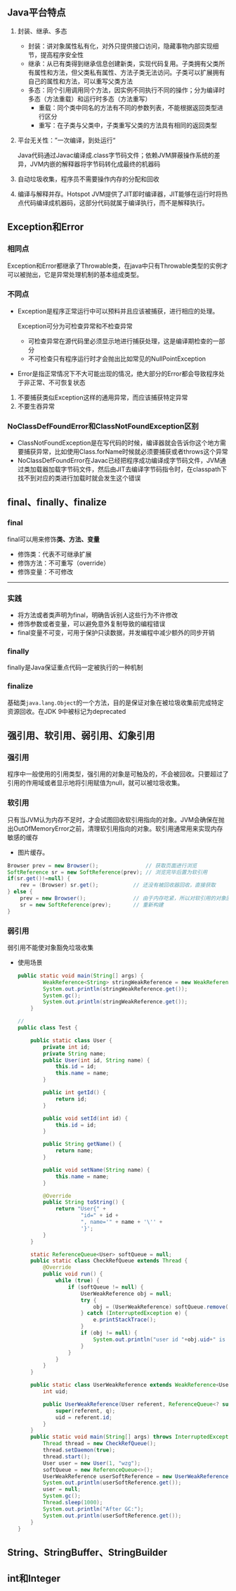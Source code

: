 ## Java平台特点

1. 封装、继承、多态

   - 封装：讲对象属性私有化，对外只提供接口访问，隐藏事物内部实现细节，提高程序安全性
   - 继承：从已有类得到继承信息创建新类，实现代码复用。子类拥有父类所有属性和方法，但父类私有属性、方法子类无法访问。子类可以扩展拥有自己的属性和方法，可以重写父类方法
   - 多态：同个引用调用同个方法，因实例不同执行不同的操作；分为编译时多态（方法重载）和运行时多态（方法重写）
     - 重载：同个类中同名的方法有不同的参数列表，不能根据返回类型进行区分
     - 重写：在子类与父类中，子类重写父类的方法具有相同的返回类型

2. 平台无关性：”一次编译，到处运行“

   Java代码通过Javac编译成.class字节码文件；依赖JVM屏蔽操作系统的差异，JVM内嵌的解释器将字节码转化成最终的机器码

3. 自动垃圾收集，程序员不需要操作内存的分配和回收

4. 编译与解释并存。Hotspot JVM提供了JIT即时编译器，JIT能够在运行时将热点代码编译成机器码，这部分代码就属于编译执行，而不是解释执行。



## Exception和Error

### 相同点

Exception和Error都继承了Throwable类，在java中只有Throwable类型的实例才可以被抛出，它是异常处理机制的基本组成类型。

### 不同点

- Exception是程序正常运行中可以预料并且应该被捕获，进行相应的处理。

  Exception可分为可检查异常和不检查异常

  - 可检查异常在源代码里必须显示地进行捕获处理，这是编译期检查的一部分
  - 不可检查只有程序运行时才会抛出比如常见的NullPointException

- Error是指正常情况下不大可能出现的情况，绝大部分的Error都会导致程序处于非正常、不可恢复状态

1. 不要捕获类似Exception这样的通用异常，而应该捕获特定异常
2. 不要生吞异常

### NoClassDefFoundError和ClassNotFoundException区别

- ClassNotFoundException是在写代码的时候，编译器就会告诉你这个地方需要捕获异常，比如使用Class.forName时候就必须要捕获或者throws这个异常
- NoClassDefFoundError在Javac已经把程序成功编译成字节码文件，JVM通过类加载器加载字节码文件，然后由JIT去编译字节码指令时，在classpath下找不到对应的类进行加载时就会发生这个错误

## final、finally、finalize

### final

final可以用来修饰**类、方法、变量**

- 修饰类：代表不可继承扩展
- 修饰方法：不可重写（override）
- 修饰变量：不可修改

--------

### 实践

- 将方法或者类声明为final，明确告诉别人这些行为不许修改
- 修饰参数或者变量，可以避免意外复制导致的编程错误
- final变量不可变，可用于保护只读数据，并发编程中减少额外的同步开销

### finally

finally是Java保证重点代码一定被执行的一种机制

### finalize

基础类```java.lang.Object```的一个方法，目的是保证对象在被垃圾收集前完成特定资源回收。在JDK 9中被标记为deprecated



## 强引用、软引用、弱引用、幻象引用

### 强引用

程序中一般使用的引用类型，强引用的对象是可触及的，不会被回收。只要超过了引用的作用域或者显示地将引用赋值为null，就可以被垃圾收集。

### 软引用

只有当JVM认为内存不足时，才会试图回收软引用指向的对象。JVM会确保在抛出OutOfMemoryError之前，清理软引用指向的对象。软引用通常用来实现内存敏感的缓存

- 图片缓存。

```java
Browser prev = new Browser();               // 获取页面进行浏览
SoftReference sr = new SoftReference(prev); // 浏览完毕后置为软引用        
if(sr.get()!=null) { 
    rev = (Browser) sr.get();           // 还没有被回收器回收，直接获取
} else {
    prev = new Browser();               // 由于内存吃紧，所以对软引用的对象回收了
    sr = new SoftReference(prev);       // 重新构建
}
```



### 弱引用

弱引用不能使对象豁免垃圾收集

- 使用场景

  ```java
  public static void main(String[] args) {
          WeakReference<String> stringWeakReference = new WeakReference<>(new String("hello"));
          System.out.println(stringWeakReference.get());
          System.gc();
          System.out.println(stringWeakReference.get());
      }
  
  //
  public class Test {
  
      public static class User {
          private int id;
          private String name;
          public User(int id, String name) {
              this.id = id;
              this.name = name;
          }
  
          public int getId() {
              return id;
          }
  
          public void setId(int id) {
              this.id = id;
          }
  
          public String getName() {
              return name;
          }
  
          public void setName(String name) {
              this.name = name;
          }
  
          @Override
          public String toString() {
              return "User{" +
                      "id=" + id +
                      ", name='" + name + '\'' +
                      '}';
          }
      }
  
      static ReferenceQueue<User> softQueue = null;
      public static class CheckRefQueue extends Thread {
          @Override
          public void run() {
              while (true) {
                  if (softQueue != null) {
                      UserWeakReference obj = null;
                      try {
                          obj = (UserWeakReference) softQueue.remove();
                      } catch (InterruptedException e) {
                          e.printStackTrace();
                      }
                      if (obj != null) {
                          System.out.println("user id "+obj.uid+" is delete");
                      }
                  }
              }
          }
      }
  
      public static class UserWeakReference extends WeakReference<User> {
          int uid;
  
          public UserWeakReference(User referent, ReferenceQueue<? super User> q) {
              super(referent, q);
              uid = referent.id;
          }
      }
      public static void main(String[] args) throws InterruptedException {
          Thread thread = new CheckRefQueue();
          thread.setDaemon(true);
          thread.start();
          User user = new User(1, "wzg");
          softQueue = new ReferenceQueue<>();
          UserWeakReference userSoftReference = new UserWeakReference(user, softQueue);
          System.out.println(userSoftReference.get());
          user = null;
          System.gc();
          Thread.sleep(1000);
          System.out.println("After GC:");
          System.out.println(userSoftReference.get());
      }
  }
  ```

  



## String、StringBuffer、StringBuilder





## int和Integer

